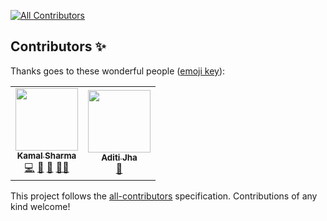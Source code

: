 <!-- ALL-CONTRIBUTORS-BADGE:START - Do not remove or modify this section -->
[![All Contributors](https://img.shields.io/badge/all_contributors-2-orange.svg?style=flat-square)](#contributors-)
<!-- ALL-CONTRIBUTORS-BADGE:END -->

## Contributors ✨

Thanks goes to these wonderful people ([emoji key](https://allcontributors.org/docs/en/emoji-key)):

<!-- ALL-CONTRIBUTORS-LIST:START - Do not remove or modify this section -->
<!-- prettier-ignore-start -->
<!-- markdownlint-disable -->
<table>
  <tr>
    <td align="center"><a href="https://www.linkedin.com/in/kamaldgrt/"><img src="https://avatars.githubusercontent.com/u/43444282?v=4?s=100" width="100px;" alt=""/><br /><sub><b>Kamal Sharma</b></sub></a><br /><a href="https://github.com/DSC-SIST/Project-Development/commits?author=KamalDGRT" title="Code">💻</a> <a href="https://github.com/DSC-SIST/Project-Development/commits?author=KamalDGRT" title="Documentation">📖</a> <a href="#maintenance-KamalDGRT" title="Maintenance">🚧</a> <a href="#mentoring-KamalDGRT" title="Mentoring">🧑‍🏫</a></td>
    <td align="center"><a href="http://aditijhaa9901.github.io "><img src="https://avatars.githubusercontent.com/u/54998338?v=4?s=100" width="100px;" alt=""/><br /><sub><b>Aditi Jha</b></sub></a><br /><a href="https://github.com/DSC-SIST/Project-Development/commits?author=aditijhaa9901" title="Documentation">📖</a></td>
  </tr>
</table>

<!-- markdownlint-restore -->
<!-- prettier-ignore-end -->

<!-- ALL-CONTRIBUTORS-LIST:END -->

This project follows the [all-contributors](https://github.com/all-contributors/all-contributors) specification. Contributions of any kind welcome!
